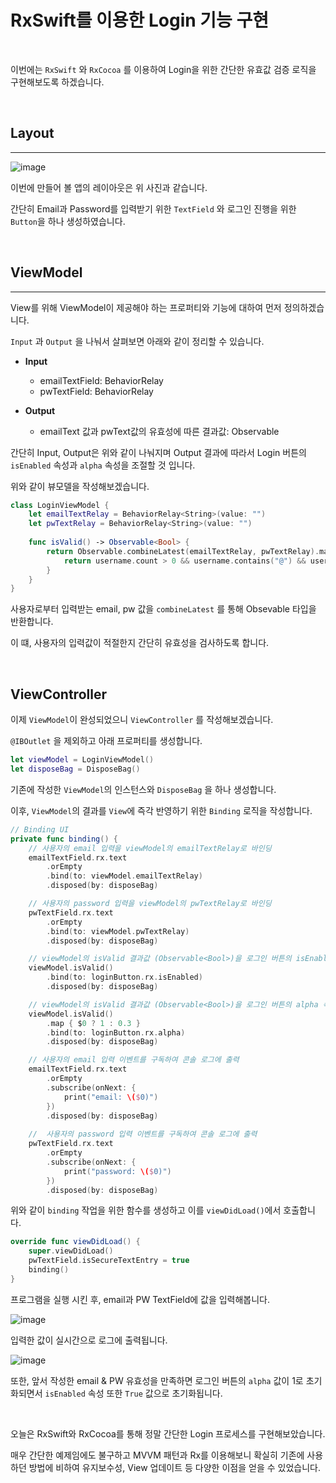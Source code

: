 # RxSwift를 이용한 Login 기능 구현

<br>

이번에는 `RxSwift` 와 `RxCocoa` 를 이용하여 Login을 위한 간단한 유효값 검증 로직을 구현해보도록 하겠습니다.

<br>

## Layout
---

![image](https://user-images.githubusercontent.com/33051018/95333564-e6f1b580-08e7-11eb-8847-b45bd3e57487.png)


이번에 만들어 볼 앱의 레이아웃은 위 사진과 같습니다.

간단히 Email과 Password를 입력받기 위한 `TextField` 와 로그인 진행을 위한 `Button`을 하나 생성하였습니다.

<br>

## ViewModel
---
View를 위해 ViewModel이 제공해야 하는 프로퍼티와 기능에 대하여 먼저 정의하겠습니다.

`Input` 과 `Output` 을 나눠서 살펴보면 아래와 같이 정리할 수 있습니다.

- **Input**
  - emailTextField: BehaviorRelay<String>
  - pwTextField: BehaviorRelay<String>

- **Output**
  - emailText 값과 pwText값의 유효성에 따른 결과값: Observable<Bool>

간단히 Input, Output은 위와 같이 나눠지며 Output 결과에 따라서 Login 버튼의 `isEnabled` 속성과 `alpha` 속성을 조절할 것 입니다.

위와 같이 뷰모델을 작성해보겠습니다.

```swift
class LoginViewModel {
    let emailTextRelay = BehaviorRelay<String>(value: "")
    let pwTextRelay = BehaviorRelay<String>(value: "")
    
    func isValid() -> Observable<Bool> {
        return Observable.combineLatest(emailTextRelay, pwTextRelay).map  { username, password in
            return username.count > 0 && username.contains("@") && username.contains(".") && password.count > 0
        }
    }
}
```

사용자로부터 입력받는 email, pw 값을 `combineLatest` 를 통해 Obsevable<Bool> 타입을 반환합니다.

이 떄, 사용자의 입력값이 적절한지 간단히 유효성을 검사하도록 합니다.

<br>

## ViewController

이제 `ViewModel`이 완성되었으니 `ViewController` 를 작성해보겠습니다.

`@IBOutlet` 을 제외하고 아래 프로퍼티를 생성합니다.

```swift
let viewModel = LoginViewModel()
let disposeBag = DisposeBag()
```

기존에 작성한 `ViewModel`의 인스턴스와 `DisposeBag` 을 하나 생성합니다.

이후, `ViewModel`의 결과를 `View`에 즉각 반영하기 위한 `Binding` 로직을 작성합니다.

```swift
// Binding UI
private func binding() {
    // 사용자의 email 입력을 viewModel의 emailTextRelay로 바인딩
    emailTextField.rx.text
        .orEmpty
        .bind(to: viewModel.emailTextRelay)
        .disposed(by: disposeBag)

    // 사용자의 password 입력을 viewModel의 pwTextRelay로 바인딩
    pwTextField.rx.text
        .orEmpty
        .bind(to: viewModel.pwTextRelay)
        .disposed(by: disposeBag)

    // viewModel의 isValid 결과값 (Observable<Bool>)을 로그인 버튼의 isEnabled 속성에 바인딩
    viewModel.isValid()
        .bind(to: loginButton.rx.isEnabled)
        .disposed(by: disposeBag)

    // viewModel의 isValid 결과값 (Observable<Bool>)을 로그인 버튼의 alpha 속성에 바인딩
    viewModel.isValid()
        .map { $0 ? 1 : 0.3 }
        .bind(to: loginButton.rx.alpha)
        .disposed(by: disposeBag)

    // 사용자의 email 입력 이벤트를 구독하여 콘솔 로그에 출력
    emailTextField.rx.text
        .orEmpty
        .subscribe(onNext: {
            print("email: \($0)")
        })
        .disposed(by: disposeBag)
    
    //  사용자의 password 입력 이벤트를 구독하여 콘솔 로그에 출력
    pwTextField.rx.text
        .orEmpty
        .subscribe(onNext: {
            print("password: \($0)")
        })
        .disposed(by: disposeBag)
```

위와 같이 `binding` 작업을 위한 함수를 생성하고 이를 `viewDidLoad()`에서 호출합니다.

```swift
override func viewDidLoad() {
    super.viewDidLoad()
    pwTextField.isSecureTextEntry = true
    binding()
}
```

프로그램을 실행 시킨 후, email과 PW TextField에 값을 입력해봅니다.

![image](https://user-images.githubusercontent.com/33051018/95336579-cd526d00-08eb-11eb-9e4d-79d0cf1feb75.png)

입력한 값이 실시간으로 로그에 출력됩니다.

![image](https://user-images.githubusercontent.com/33051018/95336822-10acdb80-08ec-11eb-8f0f-ddd2e257feb5.png)

또한, 앞서 작성한 email & PW 유효성을 만족하면 로그인 버튼의 `alpha` 값이 1로 초기화되면서 `isEnabled` 속성 또한 `True` 값으로 초기화됩니다.

<br>

오늘은 RxSwift와 RxCocoa를 통해 정말 간단한 Login 프로세스를 구현해보았습니다.

매우 간단한 예제임에도 불구하고 MVVM 패턴과 Rx를 이용해보니 확실히 기존에 사용하던 방법에 비하여 유지보수성, View 업데이트 등 다양한 이점을 얻을 수 있었습니다.